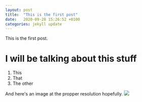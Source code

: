 ```yaml
---
layout: post
title:  "This is the first post"
date:   2020-09-28 15:26:52 +0100
categories: jekyll update
---
```

This is the first post.

# I will be talking about this stuff

1. This
2. That
3. The other

And here's an image at the propper resolution hopefully.
![](/notes/images/2020-09-28-16-27-28.png)
